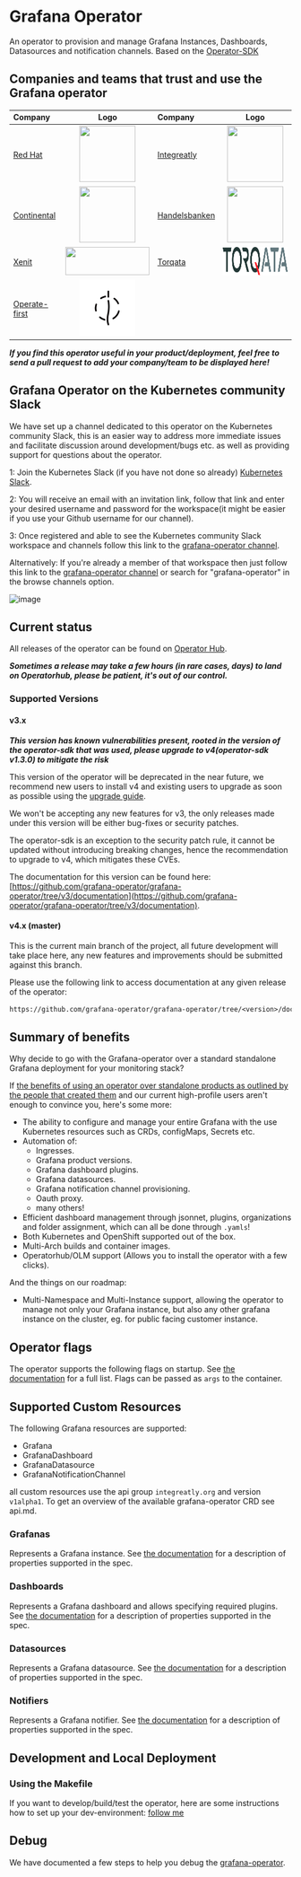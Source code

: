 # Grafana Operator

An operator to provision and manage Grafana Instances, Dashboards, Datasources and notification channels. Based on the [Operator-SDK](https://sdk.operatorframework.io/)

## Companies and teams that trust and use the Grafana operator

| Company  | Logo | Company | Logo
| :---     |    :----:   | :---        |    :----:   |
| [Red Hat](https://www.redhat.com)| <img src= "./media/users/redhat.png" width=100 height=100 > | [Integreatly](https://www.redhat.com/en/products/integration)|<img src= "./media/users/integreatly.png" width=100 height=100> |
 [Continental](https://www.continental.com/)|<img src= "./media/users/continental.png" width=100 height=100 > | [Handelsbanken]("https://www.handelsbanken.se/en/")|<img src= "./media/users/handelsbanken.svg" width=100 height=100 >|
| [Xenit](https://xenit.se/contact/)|<img src= "./media/users/xenit.png" width=150 height=50 >| [Torqata](https://torqata.com)|<img src= "./media/users/torqata.jpg" width=150 height=50 > |
|[Operate-first](https://www.operate-first.cloud/)|<img src= "./media/users/operate-first.png" width=100 height=100 >

***If you find this operator useful in your product/deployment, feel free to send a pull request to add your company/team to be displayed here!***

## Grafana Operator on the Kubernetes community Slack

We have set up a channel dedicated to this operator on the Kubernetes community Slack, this is an easier way to address
more immediate issues and facilitate discussion around development/bugs etc. as well as providing support for questions
about the operator.

1: Join the Kubernetes Slack (if you have not done so already) [Kubernetes Slack](https://slack.k8s.io/).

2: You will receive an email with an invitation link, follow that link and enter your desired username and password for the workspace(it might be easier if you use your Github username for our channel).

3: Once registered and able to see the Kubernetes community Slack workspace and channels follow this link to the [grafana-operator channel](https://kubernetes.slack.com/messages/grafana-operator/ ).

Alternatively:
If you're already a member of that workspace then just follow this link to the [grafana-operator channel](https://kubernetes.slack.com/messages/grafana-operator/)
or search for "grafana-operator" in the browse channels option.

![image](https://user-images.githubusercontent.com/35736504/90978105-0b195300-e543-11ea-86ee-1825da0e3b75.png)

## Current status

All releases of the operator can be found on [Operator Hub](https://operatorhub.io/operator/grafana-operator).

***Sometimes a release may take a few hours (in rare cases, days) to land on Operatorhub, please be patient, it's out of our control.***

### Supported Versions

#### v3.x

***This version has known vulnerabilities present, rooted in the version of the operator-sdk that was used, please upgrade to v4(operator-sdk v1.3.0) to mitigate the risk***

This version of the operator will be deprecated in the near future, we recommend new users to install v4 and existing users to upgrade as soon as possible using the [upgrade guide](./documentation/upgrade.md).

We won't be accepting any new features for v3, the only releases made under this version will be either bug-fixes or security patches.

The operator-sdk is an exception to the security patch rule, it cannot be updated without introducing breaking changes, hence the recommendation to upgrade to v4, which mitigates these CVEs.

The documentation for this version can be found here: [https://github.com/grafana-operator/grafana-operator/tree/v3/documentation](https://github.com/grafana-operator/grafana-operator/tree/v3/documentation).

#### v4.x (master)

This is the current main branch of the project, all future development will take place here, any new features and improvements should be submitted against this branch.

Please use the following link to access documentation at any given release of the operator:

```txt
https://github.com/grafana-operator/grafana-operator/tree/<version>/documentation
```

## Summary of benefits

Why decide to go with the Grafana-operator over a standard standalone Grafana deployment for your monitoring stack?

If [the benefits of using an operator over standalone products as outlined by the people that created them](https://operatorframework.io/) and our current high-profile users aren't enough to convince you, here's some more:

* The ability to configure and manage your entire Grafana with the use Kubernetes resources such as CRDs, configMaps, Secrets etc.
* Automation of:
  * Ingresses.
  * Grafana product versions.
  * Grafana dashboard plugins.
  * Grafana datasources.
  * Grafana notification channel provisioning.
  * Oauth proxy.
  * many others!
* Efficient dashboard management through jsonnet, plugins, organizations and folder assignment, which can all be done through `.yamls`!
* Both Kubernetes and OpenShift supported out of the box.
* Multi-Arch builds and container images.
* Operatorhub/OLM support (Allows you to install the operator with a few clicks).

And the things on our roadmap:

* Multi-Namespace and Multi-Instance support, allowing the operator to manage not only your Grafana instance, but also any other grafana instance on the cluster, eg. for public facing customer instance.

## Operator flags

The operator supports the following flags on startup.
See [the documentation](./documentation/deploy_grafana.md) for a full list.
Flags can be passed as `args` to the container.

## Supported Custom Resources

The following Grafana resources are supported:

* Grafana
* GrafanaDashboard
* GrafanaDatasource
* GrafanaNotificationChannel

all custom resources use the api group `integreatly.org` and version `v1alpha1`.
To get an overview of the available grafana-operator CRD see api.md.

### Grafanas

Represents a Grafana instance. See [the documentation](./documentation/deploy_grafana.md) for a description of properties supported in the spec.

### Dashboards

Represents a Grafana dashboard and allows specifying required plugins. See [the documentation](./documentation/dashboards.md) for a description of properties supported in the spec.

### Datasources

Represents a Grafana datasource. See [the documentation](./documentation/datasources.md) for a description of properties supported in the spec.

### Notifiers

Represents a Grafana notifier. See [the documentation](./documentation/notifiers.md) for a description of properties supported in the spec.

## Development and Local Deployment

### Using the Makefile

If you want to develop/build/test the operator, here are some instructions how to set up your dev-environment: [follow me](./documentation/develop.md)

## Debug

We have documented a few steps to help you debug the [grafana-operator](documentation/debug.md).
